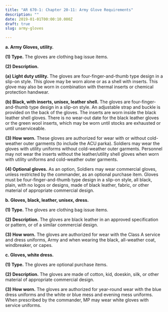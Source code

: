 ```yaml
---
title: "AR 670-1: Chapter 20-11: Army Glove Requirements"
description: ""
date: 2019-01-01T00:00:10.000Z
draft: true
slug: army-gloves

---
```


<strong>a. Army Gloves, utility.</strong>

<strong>(1) Type.</strong> The gloves are clothing bag issue items.

<strong>(2) Description.</strong>

<strong>(a) Light duty utility.</strong> The gloves are four-finger-and-thumb type design in a slip-on style. This glove may be worn alone or as a shell with inserts. This glove may also be worn in combination with thermal inserts or chemical protection handwear.

<strong>(b) Black, with inserts, unisex, leather shell.</strong> The gloves are four-finger-and-thumb type design in a slip-on style. An adjustable strap and buckle is provided on the back of the gloves. The inserts are worn inside the black leather shell gloves. There is no wear-out date for the black leather gloves or the green wool inserts, which may be worn until stocks are exhausted or until unserviceable.

<strong>(3) How worn.</strong> These gloves are authorized for wear with or without cold-weather outer garments (to include the ACU parka). Soldiers may wear the gloves with utility uniforms without cold-weather outer garments. Personnel may not wear the inserts without the leather/utility shell gloves when worn with utility uniforms and cold-weather outer garments.

<strong>(4) Optional gloves.</strong> As an option, Soldiers may wear commercial gloves, unless restricted by the commander, as an optional purchase item. Gloves must be four-finger-and-thumb type design in a slip-on style, all black, plain, with no
logos or designs, made of black leather, fabric, or other material of appropriate commercial design.

<strong>b. Gloves, black, leather, unisex, dress.</strong>

<strong>(1) Type.</strong> The gloves are clothing bag issue items.

<strong>(2) Description.</strong> The gloves are black leather in an approved specification or pattern, or of a similar commercial design.

<strong>(3) How worn.</strong> The gloves are authorized for wear with the Class A service and dress uniforms, Army and when wearing the black, all-weather coat, windbreaker, or capes.

<strong>c. Gloves, white dress.</strong>

<strong>(1) Type.</strong> The gloves are optional purchase items.

<strong>(2) Description.</strong> The gloves are made of cotton, kid, doeskin, silk, or other material of appropriate commercial design.

<strong>(3) How worn.</strong> The gloves are authorized for year-round wear with the blue dress uniforms and the white or blue mess and evening mess uniforms. When prescribed by the commander, MP may wear white gloves with service uniforms.
